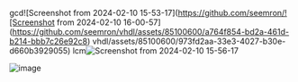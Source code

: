 gcd![Screenshot from 2024-02-10 15-53-17](https://github.com/seemron/![Screenshot from 2024-02-10 16-00-57](https://github.com/seemron/vhdl/assets/85100600/a764f854-bd2a-461d-b214-bbb7c26e92c8)
vhdl/assets/85100600/973fd2aa-33e3-4027-b30e-d660b3929055)
lcm![Screenshot from 2024-02-10 15-56-17](https://github.com/seemron/vhdl/assets/85100600/421ad367-e528-4471-980b-6097a0132361)

![image](https://github.com/seemron/vhdl/assets/85100600/f2fcb9af-1268-48a8-9dc3-5302aebceed4)

